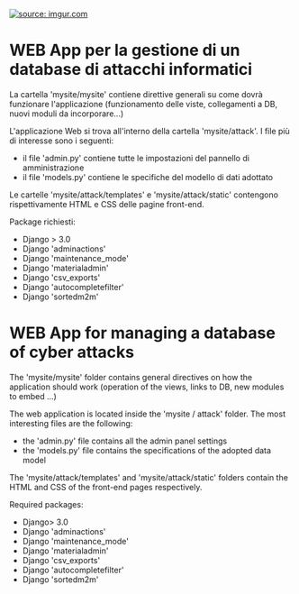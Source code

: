 <a href="https://imgur.com/i4qM3tk"><img src="https://i.imgur.com/i4qM3tk.png" title="source: imgur.com" /></a>

# WEB App per la gestione di un database di attacchi informatici

La cartella 'mysite/mysite' contiene direttive generali su come dovrà funzionare l'applicazione (funzionamento delle viste, collegamenti a DB, nuovi moduli da incorporare...)

L'applicazione Web si trova all'interno della cartella 'mysite/attack'. I file più di interesse sono i seguenti:
- il file 'admin.py' contiene tutte le impostazioni del pannello di amministrazione
- il file 'models.py' contiene le specifiche del modello di dati adottato

Le cartelle 'mysite/attack/templates' e 'mysite/attack/static' contengono rispettivamente HTML e CSS delle pagine front-end. 

Package richiesti:
- Django > 3.0
- Django 'adminactions'
- Django 'maintenance_mode'
- Django 'materialadmin'
- Django 'csv_exports'
- Django 'autocompletefilter'
- Django 'sortedm2m'

# WEB App for managing a database of cyber attacks

The 'mysite/mysite' folder contains general directives on how the application should work (operation of the views, links to DB, new modules to embed ...)

The web application is located inside the 'mysite / attack' folder. The most interesting files are the following:
- the 'admin.py' file contains all the admin panel settings
- the 'models.py' file contains the specifications of the adopted data model

The 'mysite/attack/templates' and 'mysite/attack/static' folders contain the HTML and CSS of the front-end pages respectively.

Required packages:
- Django> 3.0
- Django 'adminactions'
- Django 'maintenance_mode'
- Django 'materialadmin'
- Django 'csv_exports'
- Django 'autocompletefilter'
- Django 'sortedm2m'
